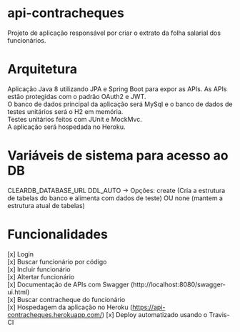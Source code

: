 # api-contracheques
Projeto de aplicação responsável por criar o extrato da folha salarial dos funcionários.

# Arquitetura
Aplicação Java 8 utilizando JPA e Spring Boot para expor as APIs. As APIs estão protegidas com o padrão OAuth2 e JWT.     
O banco de dados principal da aplicação será MySql e o banco de dados de testes unitários será o H2 em memória.   
Testes unitários feitos com JUnit e MockMvc.   
A aplicação será hospedada no Heroku.  
# Variáveis de sistema para acesso ao DB
CLEARDB_DATABASE_URL
DDL_AUTO -> Opções: create (Cria a estrutura de tabelas do banco e alimenta com dados de teste) OU none (mantem a estrutura atual de tabelas)  
# Funcionalidades
[x] Login  
[x] Buscar funcionário por código  
[x] Incluir funcionário  
[x] Altertar funcionário  
[x] Documentação de APIs com Swagger (http://localhost:8080/swagger-ui.html)  
[x] Buscar contracheque do funcionário  
[x] Hospedagem da aplicação no Heroku (https://api-contracheques.herokuapp.com/)
[x] Deploy automatizado usando o Travis-CI
